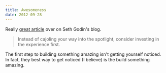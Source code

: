 ```yaml
---
title: Awesomeness
date: 2012-09-28
---
```



Really [great article](http://sethgodin.typepad.com/seths_blog/2012/09/coming-from-a-loud-place.html) over on Seth Godin's blog.

> Instead of cajoling your way into the spotlight, consider investing in the experience first.

The first step to building something amazing isn't getting yourself noticed. In fact, they best way to get noticed (I believe) is the build something amazing.


  